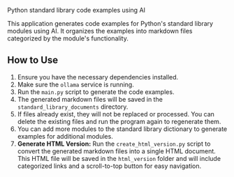 Python standard library code examples using AI

This application generates code examples for Python's standard library modules using AI. It organizes the examples into markdown files categorized by the module's functionality.

## How to Use

1. Ensure you have the necessary dependencies installed.
2. Make sure the `ollama` service is running.
3. Run the `main.py` script to generate the code examples.
4. The generated markdown files will be saved in the `standard_library_documents` directory.
5. If files already exist, they will not be replaced or processed. You can delete the existing files and run the program again to regenerate them.
6. You can add more modules to the standard library dictionary to generate examples for additional modules.
7. **Generate HTML Version:** Run the `create_html_version.py` script to convert the generated markdown files into a single HTML document. This HTML file will be saved in the `html_version` folder and will include categorized links and a scroll-to-top button for easy navigation.
